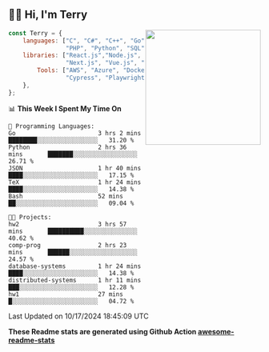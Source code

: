 <h2>👋🏻 Hi, I'm Terry</h2>

<img align='right' src="https://media.giphy.com/media/fkZukR450RQ1qnGaq9/giphy.gif" width="230">

```javascript
const Terry = {
    languages: ["C", "C#", "C++", "Go", "Java", "Javascript",
                "PHP", "Python", "SQL", "Typescript"],
    libraries: ["React.js","Node.js", ".Net", "Express.js",
                "Next.js", "Vue.js", "Astro.js", "CUDA"],
        Tools: ["AWS", "Azure", "Docker🐳", "Git", "Figma",
                "Cypress", "Playwright", "Postman", "Jira"],
    },
};
```
<!--START_SECTION:waka-->
📊 **This Week I Spent My Time On** 

```text
💬 Programming Languages: 
Go                       3 hrs 2 mins        ████████░░░░░░░░░░░░░░░░░   31.20 % 
Python                   2 hrs 36 mins       ███████░░░░░░░░░░░░░░░░░░   26.71 % 
JSON                     1 hr 40 mins        ████░░░░░░░░░░░░░░░░░░░░░   17.15 % 
TeX                      1 hr 24 mins        ████░░░░░░░░░░░░░░░░░░░░░   14.38 % 
Bash                     52 mins             ██░░░░░░░░░░░░░░░░░░░░░░░   09.04 % 

🐱‍💻 Projects: 
hw2                      3 hrs 57 mins       ██████████░░░░░░░░░░░░░░░   40.62 % 
comp-prog                2 hrs 23 mins       ██████░░░░░░░░░░░░░░░░░░░   24.57 % 
database-systems         1 hr 24 mins        ████░░░░░░░░░░░░░░░░░░░░░   14.38 % 
distributed-systems      1 hr 11 mins        ███░░░░░░░░░░░░░░░░░░░░░░   12.28 % 
hw1                      27 mins             █░░░░░░░░░░░░░░░░░░░░░░░░   04.72 % 
```


 Last Updated on 10/17/2024 18:45:09 UTC
<!--END_SECTION:waka-->

**These Readme stats are generated using Github Action [awesome-readme-stats](https://github.com/anmol098/waka-readme-stats)**
